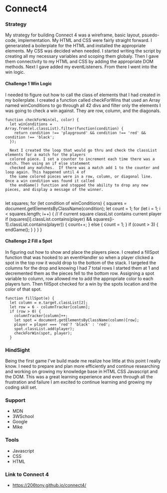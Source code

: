 # Connect4

### Strategy
  My strategy for building Connect 4 was a wireframe, basic layout, psuedo-code, implementation.
  My HTML and CSS were fairly straight forward. I generarated a boilerplate for the HTML and installed 
  the appropriate elements. My CSS was decided when needed. I started writing the script by creating all 
  my necessary variables and scoping them globaly. Then I gave them connectivity to my HTML and CSS by 
  adding the appropriate DOM methods. Next I gave added my eventListeners. From there I went into the win logic.
  
#### Challenge 1 Win Logic
  I needed to figure out how to call the class of elements that I had created in my boilerplate.
  I created a function called checkForWins that used an Array named winConditions to go through 
  all 42 divs and filter only the elements I was going to check a win against.  They are row, column,
  and the diagonals.
  
```
function checkForWin(el, color) {
  let winConditions = Array.from(el.classList).filter(function(condition) {
    return condition !== 'playground' && condition !== 'red' && condition !== 'black';
  });
  
  Next I created the loop that would go thru and check the classList elements for a match for the players 
  colored piece. I set a counter to increment each time there was a match. Then using an if else statement
  checked any matches.  If there was a match add 1 to the counter and loop again. This happened until 4 of 
  the same colored pieces were in a row, column, or diagonal line. Once a win condition was found it called 
  the endGame() function and stopped the ability to drop any new pieces, and display a message of the winner.
  
  ```
  let squares;
  for (let condition of winConditions) {
    squares = document.getElementsByClassName(condition);
    let count = 1;
    for (let i = 1; i < squares.length; i++) {
      // if current square classList contains current player
      if (squares[i].classList.contains(player) && squares[i-1].classList.contains(player)) {
        count++;
      } else {
        count = 1; 
      }
      if (count > 3) {
        endGame();
      }
    }
  }
}

#### Challenge 2 Fill a Spot
In figuring out how to show and place the players piece. I created a fillSpot function that was hooked to an
eventHandler so when a player clicked a spot in the top row it would drop to the bottom of the stack. I targeted 
the columns for the drop and knowing I had 7 total rows I started them at 1 and decremented them as the pieces fell 
to the bottom row. Assigning a spot variable to column, row allowed me to add the appropriate color to each players
turn. Then fillSpot checked for a win by the spots location and the color of that spot.

```
function fillSpot(e) {
  let column = e.target.classList[2];
  let row = 6 - columnTracker[column];
  if (row > 0) {
    columnTracker[column]++;
    let spot = document.getElementsByClassName(column)[row];
    player = player === 'red'? 'black' : 'red';
    spot.classList.add(player);
    checkForWin(spot, player);
  }
```

### HindSight 
Being the first game I've build made me realize hoe little at this point I really know.  I need to prepare and 
plan more efficiently and continue researching and working on growing my knowledge base in HTML CSS Javascript
and the DOM. This was a great learning experience and even through all the frustration and failure I am excited 
to continue learning and growing my coding skill set.

### Support
  * MDN
  * 3WSchool
  * Google
  * Mike

### Tools
  * Javascript
  * CSS
  * HTML
  
### Link to Connect 4
  * https://206tony.github.io/connect4/
